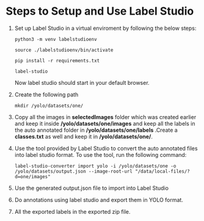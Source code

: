 # Steps to Setup and Use Label Studio

1. Set up Label Studio in a virtual enviroment by following the below steps:
    ```
    python3 -m venv labelstudioenv

    source ./labelstudioenv/bin/activate

    pip install -r requirements.txt

    label-studio
    ```
    Now label studio should start in your default browser.

2. Create the following path
    ```
    mkdir /yolo/datasets/one/
    ```

3. Copy all the images in **selectedImages** folder which was created earlier and keep it inside **/yolo/datasets/one/images** and keep all the labels in the auto annotated folder in **/yolo/datasets/one/labels** .Create a **classes.txt** as well and keep it in **/yolo/datasets/one/**.

4. Use the tool provided by Label Studio to convert the auto annotated files into label studio format. To use the tool, run the following command:

    ```
    label-studio-converter import yolo -i /yolo/datasets/one -o /yolo/datasets/output.json --image-root-url "/data/local-files/?d=one/images"
    ```

5. Use the generated output.json file to import into Label Studio

6. Do annotations using label studio and export them in YOLO format. 

7. All the exported labels in the exported zip file.